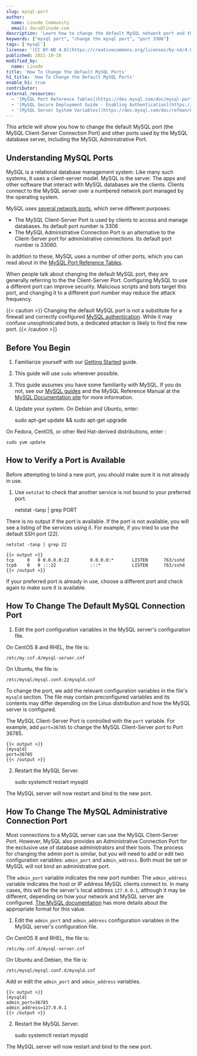 ```yaml
---
slug: mysql-port
author:
  name: Linode Community
  email: docs@linode.com
description: 'Learn how to change the default MySQL network port and the MySQL Administrative Port.'
keywords: ["mysql port", "change the mysql port", "port 3306"]
tags: ['mysql']
license: '[CC BY-ND 4.0](https://creativecommons.org/licenses/by-nd/4.0)'
published: 2021-10-10
modified_by:
  name: Linode
title: 'How To Change the Default MySQL Ports'
h1_title: 'How To Change the Default MySQL Ports'
enable_h1: true
contributor:
external_resources:
  - '[MySQL Port Reference Tables](https://dev.mysql.com/doc/mysql-port-reference/en/mysql-ports-reference-tables.html)'
  - '[MySQL Secure Deployment Guide - Enabling Authentication](https://dev.mysql.com/doc/mysql-secure-deployment-guide/5.7/en/secure-deployment-configure-authentication.html)'
  - '[MySQL Server System Variables](https://dev.mysql.com/doc/refman/8.0/en/server-system-variables.html#sysvar_admin_address)'
---
```


This article will show you how to change the default MySQL port (the MySQL Client-Server Connection Port) and other ports used by the MySQL database server, including the MySQL Administrative Port. 

## Understanding MySQL Ports

MySQL is a relational database management system. Like many such systems, it uses a client-server model. MySQL is the server. The apps and other software that interact with MySQL databases are the clients. Clients connect to the MySQL server over a numbered network port managed by the operating system.

MySQL uses [several network ports](https://dev.mysql.com/doc/mysql-port-reference/en/mysql-ports-reference-tables.html), which serve different purposes:

* The MySQL Client-Server Port is used by clients to access and manage databases. Its default port number is 3306
* The MySQL Administrative Connection Port is an alternative to the Client-Server port for administrative connections. Its default port number is 33060.

In addition to these, MySQL uses a number of other ports, which you can read about in the [MySQL Port Reference Tables](https://dev.mysql.com/doc/mysql-port-reference/en/mysql-ports-reference-tables.html).

When people talk about changing the default MySQL port, they are generally referring to the the Client-Server Port. Configuring MySQL to use a different port can improve security. Malicious scripts and bots target this port, and changing it to a different port number may reduce the attack frequency. 

{{< caution >}}
Changing the default MySQL port is not a substitute for a firewall and correctly configured [MySQL authentication](https://dev.mysql.com/doc/mysql-secure-deployment-guide/5.7/en/secure-deployment-configure-authentication.html). While it may confuse unsophisticated bots, a dedicated attacker is likely to find the new port.
{{< /caution >}}

## Before You Begin

1.  Familiarize yourself with our [Getting Started](/docs/getting-started/) guide.

2.  This guide will use `sudo` wherever possible. 

3.  This guide assumes you have some familiarity with MySQL. If you do not, see our [MySQL guides](https://www.linode.com/docs/guides/databases/mysql/) and the MySQL Reference Manual at the [MySQL Documentation site](https://dev.mysql.com/doc/) for more information.

3.  Update your system. On Debian and Ubuntu, enter:

    sudo apt-get update && sudo apt-get upgrade

On Fedora, CentOS, or other Red Hat-derived distributions, enter :

    sudo yum update


## How to Verify a Port is Available

Before attempting to bind a new port, you should make sure it is not already in use. 

1.  Use `netstat` to check that another service is not bound to your preferred port.  

    netstat -tanp | grep PORT

There is no output if the port is available. If the port is not available, you will see a listing of the services using it. For example, if you tried to use the default SSH port (22). 

    netstat -tanp | grep 22

	{{< output >}}
	tcp		0 	0 0.0.0.0:22		0.0.0.0:*		LISTEN		763/sshd            
	tcp6	0	0 :::22				:::*			LISTEN      763/sshd            
	{{< /output >}}


If your preferred port is already in use, choose a different port and check again to make sure it is available.

## How To Change The Default MySQL Connection Port

1.  Edit the port configuration variables in the MySQL server's configuration file. 

On CentOS 8 and RHEL, the file is:

    /etc/my.cnf.d/mysql-server.cnf

On Ubuntu, the file is:

    /etc/mysql/mysql.conf.d/mysqld.cnf

To change the port, we add the relevant configuration variables in the file's `mysqld` section. The file may contain preconfigured variables and its contents may differ depending on the Linux distribution and how the MySQL server is configured. 

The MySQL Client-Server Port is controlled with the `port` variable. For example, add `port=36785` to change the MySQL Client-Server port to Port 36785. 

    {{< output >}}
    [mysqld]
    port=36785
    {{< /output >}}

2. Restart the MySQL Server.

    sudo systemctl restart mysqld


The MySQL server will now restart and bind to the new port. 


## How To Change The MySQL Administrative Connection Port

Most connections to a MySQL server can use the MySQL Client-Server Port. However, MySQL also provides an Administrative Connection Port for the exclusive use of database administrators and their tools. The process for changing the admin port is similar, but you will need to add or edit two configuration variables: `admin_port` and `admin_address`. Both must be set or MySQL will not bind an administrative port. 

The `admin_port` variable indicates the new port number. The `admin_address` variable indicates the host or IP address MySQL clients connect to. In many cases, this will be the server's local address `127.0.0.1`, although it may be different, depending on how your network and MySQL server are configured. [The MySQL documentation](https://dev.mysql.com/doc/refman/8.0/en/server-system-variables.html#sysvar_admin_address) has more details about the appropriate format for this value.  


1.  Edit the `admin_port` and `admin_address` configuration variables in the MySQL server's configuration file. 

On CentOS 8 and RHEL, the file is:

    /etc/my.cnf.d/mysql-server.cnf

On Ubuntu and Debian, the file is:

    /etc/mysql/mysql.conf.d/mysqld.cnf

Add or edit the  `admin_port` and `admin_address` variables.

    {{< output >}}
    [mysqld]
    admin_port=36785
    admin_address=127.0.0.1
	{{< /output >}}

2.  Restart the MySQL Server.

    sudo systemctl restart mysqld

The MySQL server will now restart and bind to the new port. 